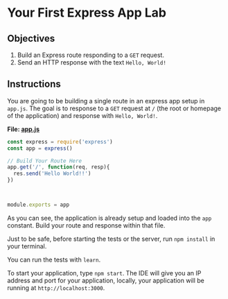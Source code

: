 # Your First Express App Lab

## Objectives

1. Build an Express route responding to a `GET` request.
2. Send an HTTP response with the text `Hello, World!`

## Instructions

You are going to be building a single route in an express app setup in `app.js`. The goal is to response to a `GET` request at `/` (the root or homepage of the application) and response with `Hello, World!`.

**File: [app.js]()**
```js
const express = require('express')
const app = express()

// Build Your Route Here
app.get('/', function(req, resp){
  res.send('Hello World!!')
})



module.exports = app
```

As you can see, the application is already setup and loaded into the `app` constant. Build your route and response within that file.

Just to be safe, before starting the tests or the server, run `npm install` in your terminal.

You can run the tests with `learn`.

To start your application, type `npm start`. The IDE will give you an IP address and port for your application, locally, your application will be running at `http://localhost:3000`.
